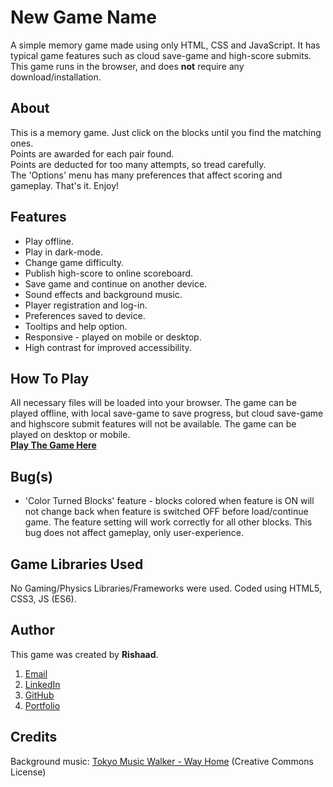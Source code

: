 # New Game Name
A simple memory game made using only HTML, CSS and JavaScript. It has typical game features such as cloud save-game and high-score submits. This game runs in the browser, and does **not** require any download/installation. 

## About
This is a memory game. Just click on the blocks until you find the matching ones. <br>
Points are awarded for each pair found. <br>
Points are deducted for too many attempts, so tread carefully. <br>
The 'Options' menu has many preferences that affect scoring and gameplay.
That's it. Enjoy!

## Features
- Play offline.
- Play in dark-mode.
- Change game difficulty.
- Publish high-score to online scoreboard.
- Save game and continue on another device.
- Sound effects and background music.
- Player registration and log-in.
- Preferences saved to device.
- Tooltips and help option.
- Responsive - played on mobile or desktop.
- High contrast for improved accessibility.


## How To Play
All necessary files will be loaded into your browser. The game can be played offline, with local save-game to save progress, but cloud save-game and highscore submit features will not be available. The game can be played on desktop or mobile.
<br>
**[Play The Game Here](http://.../)**

## Bug(s)
- 'Color Turned Blocks' feature - blocks colored when feature is ON will not change back when feature is switched OFF before load/continue game. The feature setting will work correctly for all other blocks. This bug does not affect gameplay, only user-experience.


## Game Libraries Used
No Gaming/Physics Libraries/Frameworks were used. Coded using HTML5, CSS3, JS (ES6).

## Author
This game was created by **Rishaad**.
1) [Email](mr.rishaad@gmail.com)
2) [LinkedIn](https://www.linkedin.com/in/)
3) [GitHub](https://github.com/git-rr)
4) [Portfolio](rishaad.rajak.itvarsitystudent.org)

## Credits
<p>Background music: <a href="https://soundcloud.com/user-356546060" target="_blank">Tokyo Music Walker - Way Home</a> (Creative Commons License)</p>